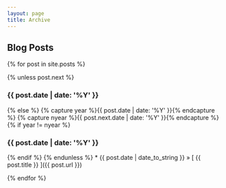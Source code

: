 ```yaml
---
layout: page
title: Archive
---
```


## Blog Posts

{% for post in site.posts %}

{% unless post.next %}
      <h3>{{ post.date | date: '%Y' }}</h3>
{% else %}
      {% capture year %}{{ post.date | date: '%Y' }}{% endcapture %}
      {% capture nyear %}{{ post.next.date | date: '%Y' }}{% endcapture %}
      {% if year != nyear %}
        <h3>{{ post.date | date: '%Y' }}</h3>
      {% endif %}
 {% endunless %}
      * {{ post.date | date_to_string }} &raquo; [ {{ post.title }} ]({{ post.url }})
      
{% endfor %}
